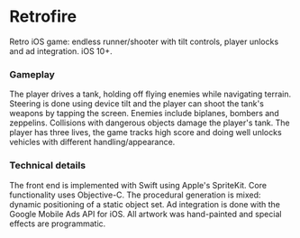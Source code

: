 # Retrofire

Retro iOS game: endless runner/shooter with tilt controls, player unlocks and ad integration. iOS 10+.

### Gameplay
The player drives a tank, holding off flying enemies while navigating terrain.
Steering is done using device tilt and the player can shoot the tank's weapons by tapping the screen.
Enemies include biplanes, bombers and zeppelins.
Collisions with dangerous objects damage the player's tank.
The player has three lives, the game tracks high score and doing well unlocks vehicles with different handling/appearance.


### Technical details
The front end is implemented with Swift using Apple's SpriteKit.
Core functionality uses Objective-C.
The procedural generation is mixed: dynamic positioning of a static object set.
Ad integration is done with the Google Mobile Ads API for iOS.
All artwork was hand-painted and special effects are programmatic.
